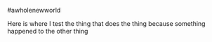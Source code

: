 #awholenewworld

Here is where I test the thing that does the thing because something happened to the other thing
